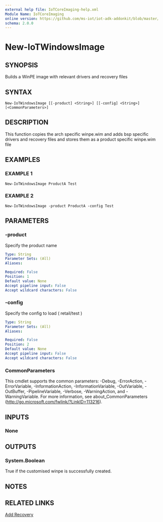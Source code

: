 ```yaml
---
external help file: IoTCoreImaging-help.xml
Module Name: IoTCoreImaging
online version: https://github.com/ms-iot/iot-adk-addonkit/blob/master/Tools/IoTCoreImaging/Docs/New-IoTWindowsImage.md
schema: 2.0.0
---
```


# New-IoTWindowsImage

## SYNOPSIS
Builds a WinPE image with relevant drivers and recovery files

## SYNTAX

```
New-IoTWindowsImage [[-product] <String>] [[-config] <String>] [<CommonParameters>]
```

## DESCRIPTION
This function copies the arch specific winpe.wim and adds bsp specific drivers and recovery files and stores them as a product specific winpe.wim file

## EXAMPLES

### EXAMPLE 1
```
New-IoTWindowsImage ProductA Test
```

### EXAMPLE 2
```
New-IoTWindowsImage -product ProductA -config Test
```

## PARAMETERS

### -product
Specify the product name

```yaml
Type: String
Parameter Sets: (All)
Aliases:

Required: False
Position: 1
Default value: None
Accept pipeline input: False
Accept wildcard characters: False
```

### -config
Specify the config to load ( retail/test )

```yaml
Type: String
Parameter Sets: (All)
Aliases:

Required: False
Position: 2
Default value: None
Accept pipeline input: False
Accept wildcard characters: False
```

### CommonParameters
This cmdlet supports the common parameters: -Debug, -ErrorAction, -ErrorVariable, -InformationAction, -InformationVariable, -OutVariable, -OutBuffer, -PipelineVariable, -Verbose, -WarningAction, and -WarningVariable.
For more information, see about_CommonParameters (http://go.microsoft.com/fwlink/?LinkID=113216).

## INPUTS

### None
## OUTPUTS

### System.Boolean
True if the customised winpe is successfully created.
## NOTES

## RELATED LINKS

[Add Recovery](https://docs.microsoft.com/windows-hardware/manufacture/iot/recovery-mechanism)

